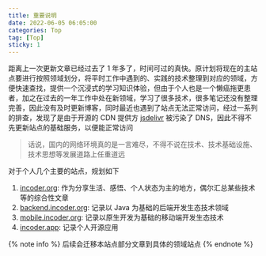 ```yaml
---
title: 重要说明
date: 2022-06-05 06:05:00
categories: Top
tag: [Top]
sticky: 1
---
```


距离上一次更新文章已经过去了 1 年多了，时间可过的真快。原计划将现在的主站点要进行按照领域划分，将平时工作中遇到的、实践的技术整理到对应的领域，方便快速查找，提供一个沉浸式的学习知识体验，但由于个人也是一个懒癌拖更患者，加之在过去的一年工作中处在新领域，学习了很多技术，很多笔记还没有整理完善，因此没有及时更新博客，同时最近也遇到了站点无法正常访问，经过一系列的排查，发现了是由于开源的 CDN 提供方 [jsdelivr](https://github.com/jsdelivr/jsdelivr/issues/18397) 被污染了 DNS，因此不得不先更新站点的基础服务，以便能正常访问

<!-- more -->

> 话说，国内的网络环境真的是一言难尽，不得不说在技术、技术基础设施、技术思想等发展道路上任重道远

对于个人几个主要的站点，规划如下

1. [incoder.org](https://www.incoder.org): 作为分享生活、感悟、个人状态为主的地方，偶尔汇总某些技术等的综合性文章
2. [backend.incoder.org](https://backend.incoder.org): 记录以 Java 为基础的后端开发生态技术领域
3. [mobile.incoder.org](https://mobile.incoder.org): 记录以原生开发为基础的移动端开发生态技术
4. [incoder.app](https://incoder.app): 记录个人开源应用

{% note info %}
后续会迁移本站点部分文章到具体的领域站点
{% endnote %}
